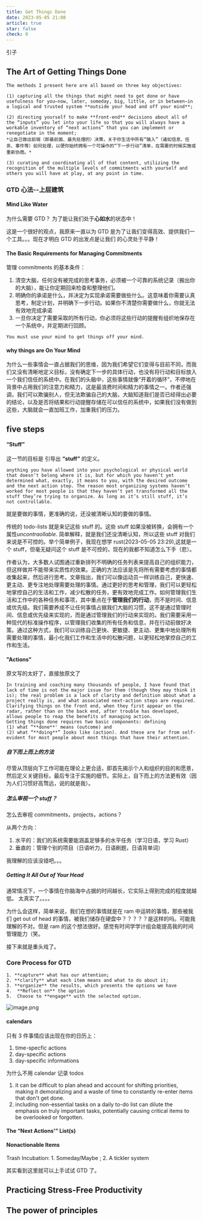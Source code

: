 ```yaml
---
title: Get Things Done
date: 2023-05-05 21:08
article: true
star: false
check: 0
---
```


引子

## The Art of Getting Things Done

```ad-info openup
The methods I present here are all based on three key objectives:

(1) capturing all the things that might need to get done or have usefulness for you—now, later, someday, big, little, or in between—in a logical and trusted system **outside your head and off your mind**;

(2) directing yourself to make **front-end** decisions about all of the “inputs” you let into your life so that you will always have a workable inventory of “next actions” that you can implement or renegotiate in the moment;
*让自己做出前端（即最前面、最先处理的）决策，关于你生活中所有“输入”（诸如信息、任务、事件等）如何处理，以便你始终拥有一个可操作的“下一步行动”清单，在需要的时候实施或重新协商。*

(3) curating and coordinating all of that content, utilizing the recognition of the multiple levels of commitments with yourself and others you will have at play, at any point in time.
```

### GTD 心法--上层建筑

#### Mind Like Water

为什么需要 GTD？ 为了能让我们处于**心如水**的状态中！

这是一个很好的观点，我原来一直以为 GTD 是为了让我们变得高效、提供我们一个工具。。。现在才明白 GTD 的出发点是让我们 的心灵处于平静！

#### The Basic Requirements for Managing Commitments

管理 commitments 的基本条件：

1. 清空大脑，任何没有被完成的思考事务，必须被一个可靠的系统记录（搬出你的大脑），能让你定期回来检查和整理他们。
2. 明确你的承诺是什么，并决定为实现承诺需要做些什么。这意味着你需要认真思考，制定计划，并明确下一步行动。如果你不清楚你需要做什么，你就无法有效地完成承诺
3. 一旦你决定了需要采取的所有行动，你必须将这些行动的提醒有组织地保存在一个系统中，并定期进行回顾。

```ad-danger
You must use your mind to get things off your mind.
```

#### why things are On Your Mind

为什么一些事情会一直占据我们的思维，因为我们希望它们变得与目前不同，而我们又没有清晰地定义目标，没有确定下一步的具体行动，也没有将行动和目标放入一个我们信任的系统中。在我们的头脑中，这些事情就像“开着的循环”，不停地在背景中占用我们的注意力和精力，这是最浪费时间和精力的事情之一。作者还强调，我们可以欺骗别人，但无法欺骗自己的大脑，大脑知道我们是否已经得出必要的结论，以及是否将结果和行动提醒存储在可以信任的系统中，如果我们没有做到这些，大脑就会一直加班工作，加重我们的压力。

## five steps

#### “Stuff”

这一节的目标是 引导出 **“stuff”** 的定义。

```ad-info 定义
anything you have allowed into your psychological or physical world that doesn’t belong where it is, but for which you haven’t yet determined what, exactly, it means to you, with the desired outcome and the next action step. The reason most organizing systems haven’t worked for most people is that they haven’t yet transformed all the stuff they’re trying to organize. As long as it’s still stuff, it’s not controllable.
```

就是要做的事情，更准确的说，还没被清晰认知的要做的事情。

传统的 todo-lists 就是来记这些 stuff 的。这些 stuff 如果没被转换，会拥有一个属性*uncontraollable*. 简单解释，就是我们还没清晰认知，所以这些 stuff 对我们来说是不可控的。举个简单例子，我现在想学 rust(2023-05-05 23:29),这就是一个 stuff，但毫无疑问这个 stuff 是不可控的，现在的我都不知道怎么下手（悲）。

作者认为，大多数人试图通过重新排列不明确的任务列表来提高自己的组织能力，但这样做并不能带来实质性的效果。正确的方法应该是先将所有需要考虑的事情都收集起来，然后进行思考。文章指出，我们可以像运动员一样训练自己，更快速、更主动、更专注地处理需要处理的事情。通过更好的思考和管理，我们可以更轻松地掌控自己的生活和工作，减少松散的任务，更有效地完成工作。如何管理我们生活和工作中的各种任务和事项，其中重点在于**管理我们的行动**，而不是时间、信息或优先级。我们需要养成不让任何事情占据我们大脑的习惯，这不是通过管理时间、信息或优先级来实现的，而是通过管理我们的行动来实现的。我们需要采用一种现代的标准操作程序，以管理我们收集的所有任务和信息，并在行动前做好决策。通过这种方式，我们可以训练自己更快、更敏捷、更主动、更集中地处理所有需要处理的事情，最小化我们工作和生活中的松散问题，以更轻松地掌控自己的工作和生活。

#### "Actions"

原文写的太好了，直接放原文了

```ad-tip
In training and coaching many thousands of people, I have found that lack of time is not the major issue for them (though they may think it is); the real problem is a lack of clarity and definition about what a project really is, and what associated next-action steps are required. Clarifying things on the front end, when they first appear on the radar, rather than on the back end, after trouble has developed, allows people to reap the benefits of managing action.
Getting things done requires two basic components: defining
(1) what “**done**' means (outcome) and
(2) what “**doing**” Iooks like (action). And these are far from self-evident for most people about most things that have their attention.
```

##### 自下而上而上的方法

尽管从顶层向下工作可能在理论上更合适，即首先揭示个人和组织的目的和愿景，然后定义关键目标，最后专注于实施的细节。实际上，自下而上的方法更有效（因为人们习惯好高骛远，说的就是我）。

##### 怎么审视一个 stuff？

怎么去审视 commitments，projects，actions？

从两个方向：

1. 水平的：我们的系统需要能涵盖足够多的水平任务（学习日语，学习 Rust）
2. 垂直的：管理个别的项目（日语听力，日语刷题，日语背单词）

我理解的应该没错吧。。。

##### Getting It All Out of Your Head

通常情况下，一个事情在你脑海中占据的时间越长，它实际上得到完成的程度就越低。
太真实了。。。。

为什么会这样，简单来说，我们在想的事情就是在 ram 中运转的事情，那些被我们 get out of head 的事情，被我们储存在硬盘中？？？？？是这样的吗。可能我理解的不对。但是 ram 的这个想法很好。感觉有时间学学计组会能提高我的时间管理能力（笑。

接下来就是重头戏了。

### Core Process for GTD

```ad-info
1. **capture** what has our attention;
2. **clarify** what each item means and what to do about it;
3. **organize** the results, which presents the options we have
4.  **Reflect on** the option
5.  Choose to **engage** with the selected option.
```

![image.png](http://oss.naglfar28.com/naglfar28/202305060734365.png)

#### calendars

只有 3 件事情应该出现在你的日历上：

1. time-specfic actions
2. day-specific actions
3. day-specific informations

为什么不用 calendar 记录 todos

1. it can be difficult to plan ahead and account for shifting priorities, making it demoralizing and a waste of time to constantly re-enter items that don't get done.
2. including non-essential tasks on a daily to-do list can dilute the emphasis on truly important tasks, potentially causing critical items to be overlooked or forgotten.

#### The “Next Actions'” List(s)

#### Nonactionable Items

Trash
Incubation: 1. Someday/Maybe ; 2. A tickler system

其实看到这里就可以上手试试 GTD 了。

## Practicing Stress-Free Productivity

## The power of principles
